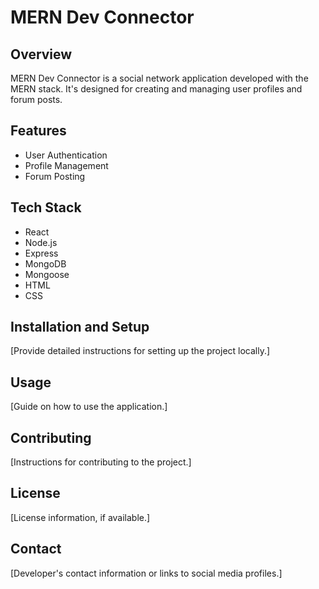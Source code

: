 # MERN Dev Connector

## Overview
MERN Dev Connector is a social network application developed with the MERN stack. It's designed for creating and managing user profiles and forum posts.

## Features
- User Authentication
- Profile Management
- Forum Posting

## Tech Stack
- React
- Node.js
- Express
- MongoDB
- Mongoose
- HTML
- CSS

## Installation and Setup
[Provide detailed instructions for setting up the project locally.]

## Usage
[Guide on how to use the application.]

## Contributing
[Instructions for contributing to the project.]

## License
[License information, if available.]

## Contact
[Developer's contact information or links to social media profiles.]

